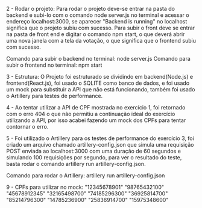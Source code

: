 2 - Rodar o projeto: Para rodar o projeto deve-se entrar na pasta do backend e subi-lo com o comando node server.js no terminal e acessar o endereço localhost:3000, se aparecer "Backend is running" no localhost significa que o projeto subiu com sucesso. Para subir o front deve se entrar na pasta de front end e digitar o comando npm start, o que deverá abrir uma nova janela com a tela da votação, o que significa que o frontend subiu com sucesso.

Comando para subir o backend no terminal: node server.js
Comando para subir o frontend no terminal: npm start

3 - Estrutura: O Projeto foi estruturado se dividindo em backend(Node.js) e frontend(React.js), foi usado o SQLITE como banco de dados, e foi usado um mock para substituir a API que não está funcionando, também foi usado o Artillery para testes de performance.

4 - Ao tentar utilizar a API de CPF mostrada no exercício 1, foi retornado com o erro 404 o que não permitiu a continuação ideal do exercício utilizando a API, por isso acabei fazendo um mock dos CPFs para tentar contornar o erro.

5 - Foi utilizado o Artillery para os testes de performance do exercício 3, foi criado um arquivo chamado artillery-config.json que simula uma requisição POST enviada ao localhost:3000 com uma duração de 60 segundos e simulando 100 requisições por segundo, para ver o resultado do teste, basta rodar o comando artillery run artillery-config.json.

Comando para rodar o Artillery: artillery run artillery-config.json

9 - CPFs para utilizar no mock: 
    "12345678901"
    "98765432100"
    "45678912345"
    "32165498700"
    "74185296300"
    "36925814700"
    "85214796300"
    "14785236900"
    "25836914700"
    "15975348600"
